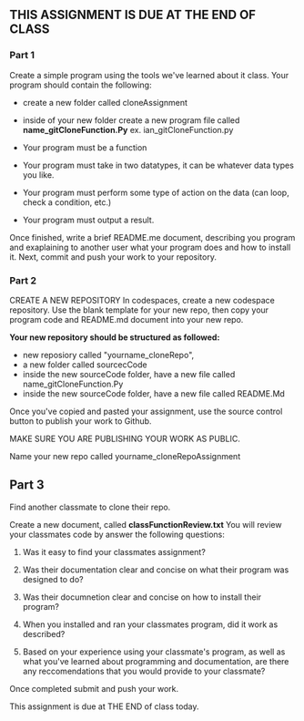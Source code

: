 ## THIS ASSIGNMENT IS DUE AT THE END OF CLASS

### Part 1
Create a simple program using the tools we've learned about it class. Your program should contain the following:

- create a new folder called cloneAssignment
- inside of your new folder create a new program file called <b>name_gitCloneFunction.Py</b> 
ex. ian_gitCloneFunction.py

- Your program must be a function
- Your program must take in two datatypes, it can be whatever data types you like.
- Your program must perform some type of action on the data (can loop, check a condition, etc.)
- Your program must output a result.

Once finished, write a brief README.me document, describing you program and exaplaining to another user what your program
does and how to install it. Next, commit and push your work to your repository.
### Part 2

CREATE A NEW REPOSITORY
In codespaces, create a new codespace repository. Use the blank template for your new repo, then
copy your program code and README.md document into your new repo.

<b> Your new repository should be structured as followed: </b>
- new reposiory called "yourname_cloneRepo", 
- a new folder called sourcecCode
- inside the new sourceCode folder, have a new file called name_gitCloneFunction.Py
- inside the new sourceCode folder, have a new file called README.Md

Once you've copied and pasted your assignment, use the source control
button to publish your work to Github.

MAKE SURE YOU ARE PUBLISHING YOUR WORK AS PUBLIC.

Name your new repo called yourname_cloneRepoAssignment

## Part 3
Find another classmate to clone their repo. 

Create a new document, called <b>classFunctionReview.txt</b>
You will review your classmates code by answer the following questions:

1. Was it easy to find your classmates assignment?

3. Was their documentation clear and concise on what their program was designed to do?

2. Was their documnetion clear and concise on how to install their program?

4. When you installed and ran your classmates program, did it work as described?

5. Based on your experience using your classmate's program, as well as what you've learned about programming and documentation,
are there any reccomendations that you would provide to your classmate?

Once completed submit and push your work.

This assignment is due at THE END of class today. 



